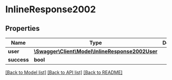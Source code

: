 # InlineResponse2002

## Properties
Name | Type | Description | Notes
------------ | ------------- | ------------- | -------------
**user** | [**\Swagger\Client\Model\InlineResponse2002User**](InlineResponse2002User.md) |  | [optional] 
**success** | **bool** |  | [optional] 

[[Back to Model list]](../../README.md#documentation-for-models) [[Back to API list]](../../README.md#documentation-for-api-endpoints) [[Back to README]](../../README.md)

